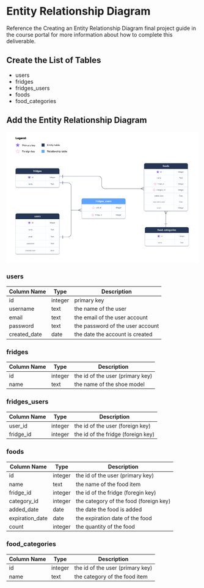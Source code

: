 # Entity Relationship Diagram

Reference the Creating an Entity Relationship Diagram final project guide in the course portal for more information about how to complete this deliverable.

## Create the List of Tables

- users
- fridges
- fridges_users
- foods
- food_categories

## Add the Entity Relationship Diagram

![ERD](entity_relationship_diagram.jpg)

### users
| Column Name | Type | Description |
|-------------|------|-------------|
| id | integer | primary key |
| username | text | the name of the user |
| email | text | the email of the user account |
| password | text | the password of the user account |
| created_date | date | the date the account is created |

### fridges
| Column Name | Type | Description |
|-------------|------|-------------|
| id | integer | the id of the user (primary key) |
| name | text | the name of the shoe model |

### fridges_users
| Column Name | Type | Description |
|-------------|------|-------------|
| user_id | integer | the id of the user (foreign key) |
| fridge_id | integer | the id of the fridge (foreign key) |

### foods
| Column Name | Type | Description |
|-------------|------|-------------|
| id | integer | the id of the user (primary key) |
| name | text | the name of the food item |
| fridge_id | integer | the id of the fridge (foregin key) |
| category_id | integer | the category of the food (foreign key) |
| added_date | date | the date the food is added |
| expiration_date | date | the expiration date of the food |
| count | integer | the quantity of the food |

### food_categories
| Column Name | Type | Description |
|-------------|------|-------------|
| id | integer | the id of the user (primary key) |
| name | text | the category of the food item |